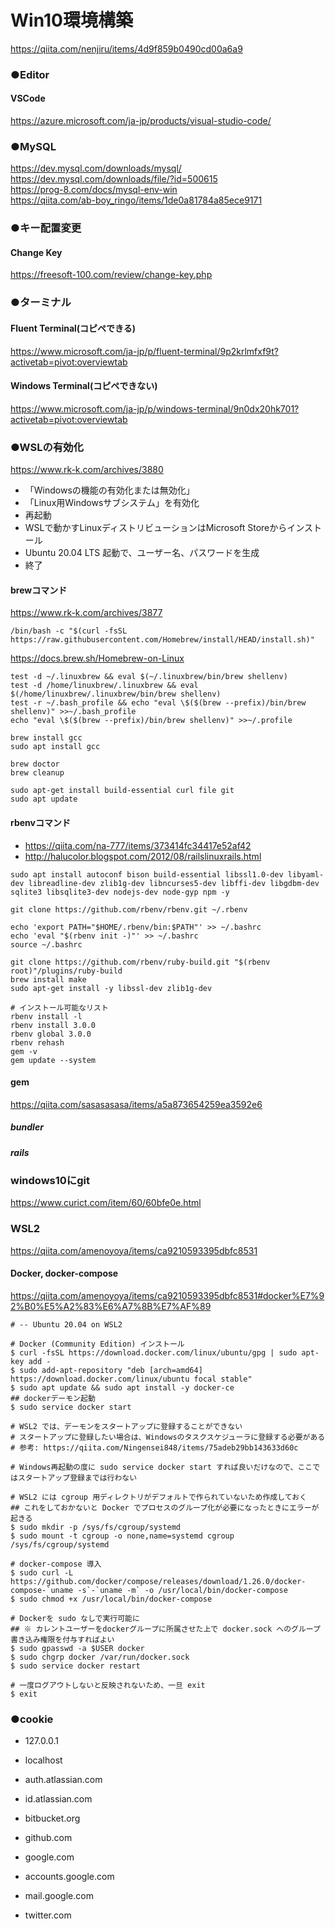 
# Win10環境構築

https://qiita.com/nenjiru/items/4d9f859b0490cd00a6a9


### ●Editor

#### VSCode

https://azure.microsoft.com/ja-jp/products/visual-studio-code/


### ●MySQL

https://dev.mysql.com/downloads/mysql/  
https://dev.mysql.com/downloads/file/?id=500615  
https://prog-8.com/docs/mysql-env-win  
https://qiita.com/ab-boy_ringo/items/1de0a81784a85ece9171  



### ●キー配置変更

#### Change Key

https://freesoft-100.com/review/change-key.php


### ●ターミナル

#### Fluent Terminal(コピペできる)

https://www.microsoft.com/ja-jp/p/fluent-terminal/9p2krlmfxf9t?activetab=pivot:overviewtab

#### Windows Terminal(コピペできない)

https://www.microsoft.com/ja-jp/p/windows-terminal/9n0dx20hk701?activetab=pivot:overviewtab

### ●WSLの有効化

https://www.rk-k.com/archives/3880

- 「Windowsの機能の有効化または無効化」
- 「Linux用Windowsサブシステム」を有効化
- 再起動
- WSLで動かすLinuxディストリビューションはMicrosoft Storeからインストール
- Ubuntu 20.04 LTS 起動で、ユーザー名、パスワードを生成
- 終了

#### brewコマンド

https://www.rk-k.com/archives/3877

```
/bin/bash -c "$(curl -fsSL https://raw.githubusercontent.com/Homebrew/install/HEAD/install.sh)"
```

https://docs.brew.sh/Homebrew-on-Linux

```
test -d ~/.linuxbrew && eval $(~/.linuxbrew/bin/brew shellenv)
test -d /home/linuxbrew/.linuxbrew && eval $(/home/linuxbrew/.linuxbrew/bin/brew shellenv)
test -r ~/.bash_profile && echo "eval \$($(brew --prefix)/bin/brew shellenv)" >>~/.bash_profile
echo "eval \$($(brew --prefix)/bin/brew shellenv)" >>~/.profile

brew install gcc
sudo apt install gcc

brew doctor
brew cleanup

sudo apt-get install build-essential curl file git
sudo apt update
```

#### rbenvコマンド

- https://qiita.com/na-777/items/373414fc34417e52af42
- http://halucolor.blogspot.com/2012/08/railslinuxrails.html

```
sudo apt install autoconf bison build-essential libssl1.0-dev libyaml-dev libreadline-dev zlib1g-dev libncurses5-dev libffi-dev libgdbm-dev sqlite3 libsqlite3-dev nodejs-dev node-gyp npm -y

git clone https://github.com/rbenv/rbenv.git ~/.rbenv

echo 'export PATH="$HOME/.rbenv/bin:$PATH"' >> ~/.bashrc
echo 'eval "$(rbenv init -)"' >> ~/.bashrc
source ~/.bashrc

git clone https://github.com/rbenv/ruby-build.git "$(rbenv root)"/plugins/ruby-build
brew install make
sudo apt-get install -y libssl-dev zlib1g-dev

# インストール可能なリスト
rbenv install -l
rbenv install 3.0.0
rbenv global 3.0.0
rbenv rehash
gem -v
gem update --system
```


#### gem

https://qiita.com/sasasasasa/items/a5a873654259ea3592e6

##### bundler

##### rails


### windows10にgit

https://www.curict.com/item/60/60bfe0e.html


### WSL2

https://qiita.com/amenoyoya/items/ca9210593395dbfc8531

#### Docker, docker-compose

https://qiita.com/amenoyoya/items/ca9210593395dbfc8531#docker%E7%92%B0%E5%A2%83%E6%A7%8B%E7%AF%89

```
# -- Ubuntu 20.04 on WSL2

# Docker (Community Edition) インストール
$ curl -fsSL https://download.docker.com/linux/ubuntu/gpg | sudo apt-key add -
$ sudo add-apt-repository "deb [arch=amd64] https://download.docker.com/linux/ubuntu focal stable"
$ sudo apt update && sudo apt install -y docker-ce
## dockerデーモン起動
$ sudo service docker start

# WSL2 では、デーモンをスタートアップに登録することができない
# スタートアップに登録したい場合は、Windowsのタスクスケジューラに登録する必要がある
# 参考: https://qiita.com/Ningensei848/items/75adeb29bb143633d60c

# Windows再起動の度に sudo service docker start すれば良いだけなので、ここではスタートアップ登録までは行わない

# WSL2 には cgroup 用ディレクトリがデフォルトで作られていないため作成しておく
## これをしておかないと Docker でプロセスのグループ化が必要になったときにエラーが起きる
$ sudo mkdir -p /sys/fs/cgroup/systemd
$ sudo mount -t cgroup -o none,name=systemd cgroup /sys/fs/cgroup/systemd

# docker-compose 導入
$ sudo curl -L https://github.com/docker/compose/releases/download/1.26.0/docker-compose-`uname -s`-`uname -m` -o /usr/local/bin/docker-compose
$ sudo chmod +x /usr/local/bin/docker-compose

# Dockerを sudo なしで実行可能に
## ※ カレントユーザーをdockerグループに所属させた上で docker.sock へのグループ書き込み権限を付与すればよい
$ sudo gpasswd -a $USER docker
$ sudo chgrp docker /var/run/docker.sock
$ sudo service docker restart

# 一度ログアウトしないと反映されないため、一旦 exit
$ exit
```

### ●cookie

- 127.0.0.1
- localhost

- auth.atlassian.com
- id.atlassian.com
- bitbucket.org

- github.com

- google.com
- accounts.google.com
- mail.google.com

- twitter.com

